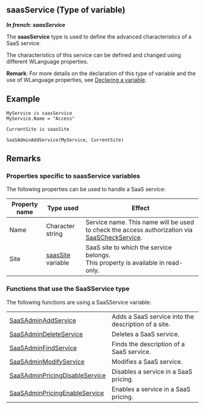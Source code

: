 
## saasService (Type of variable)

***In french: saasService***
				



<a name="XUse"></a>
<a name="Use"></a>
<a name="description"></a>
The **saasService** type is used to define the advanced characteristics of a SaaS service. 

The characteristics of this service can be defined and changed using different WLanguage properties. 

**Remark**: For more details on the declaration of this type of variable and the use of WLanguage properties, see [Declaring a variable](../Motscles/1514032.md).
<a name="Example1"></a>
<a name="sample_code"></a>

## Example


```wl
MyService is saasService
MyService.Name = "Access"

CurrentSite is saasSite

SaaSAdminAddService(MyService, CurrentSite)
```

<a name="NOTE0"></a>
<a name="NOTE0_1"></a>

## Remarks


### Properties specific to saasService variables
<a name="properties_specific_saasservice_variables_ELTPARAGRAPHE000030"></a>

The following properties can be used to handle a SaaS service:

| **Property name** | **Type used** | **Effect** |
| --- | --- | --- |
| Name | Character string | Service name. This name will be used to check the access authorization via [SaaSCheckService](../WDLang3/1000018961.md). |
| Site | [saasSite](../WDLang3/1000019068.md) variable | SaaS site to which the service belongs. <br>This property is available in read-only. |


<a name="NOTE0_2"></a>


### Functions that use the SaaSService type
<a name="functions_that_use_the_saasservice_type_ELTPARAGRAPHE000063"></a>

The following functions are using a SaaSService variable:



|   |   |
| --- | --- |
| [SaaSAdminAddService](../WDLang3/1000019107.md) | Adds a SaaS service into the description of a site. |
| [SaaSAdminDeleteService](../WDLang3/1000019109.md) | Deletes a SaaS service. |
| [SaaSAdminFindService](../WDLang3/1000019110.md) | Finds the description of a SaaS service. |
| [SaaSAdminModifyService](../WDLang3/1000019108.md) | Modifies a SaaS service. |
| [SaaSAdminPricingDisableService](../WDLang3/1000019133.md) | Disables a service in a SaaS pricing. |
| [SaaSAdminPricingEnableService](../WDLang3/1000019132.md) | Enables a service in a SaaS pricing. |






